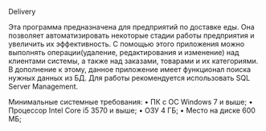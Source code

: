 Delivery

Эта программа предназначена для предприятий по доставке еды. Она позволяет автоматизировать некоторые стадии работы предприятия и увеличить их эффективность. 
С помощью этого приложения можно выполнять операции(удаление, редактирования и изменение) над клиентами системы, а также над заказами, товарами и их категориями.
В дополнение к этому, данное приложение имеет функционал поиска нужных данных из БД. 
Для работы рекомендуется использовать SQL Server Management. 

Минимальные системные требования: 
  • ПК с ОС Windows 7 и выше; 
  • Процессор Intel Core i5 3570 и выше; 
  • ОЗУ 4 ГБ; 
  • Место на диске 600 МБ;

